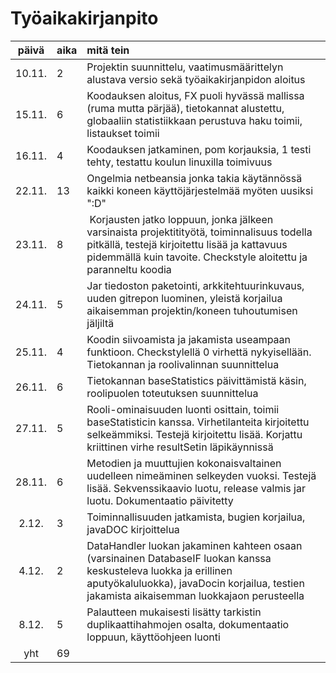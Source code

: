 # Työaikakirjanpito  
  
| päivä | aika | mitä tein   |  
|  :--: |:-----| :-----|
| 10.11. | 2 | Projektin suunnittelu, vaatimusmäärittelyn alustava versio sekä työaikakirjanpidon aloitus |
| 15.11. | 6 | Koodauksen aloitus, FX puoli hyvässä mallissa (ruma mutta pärjää), tietokannat alustettu, globaaliin statistiikkaan perustuva haku toimii, listaukset toimii |
| 16.11. | 4 | Koodauksen jatkaminen, pom korjauksia, 1 testi tehty, testattu koulun linuxilla toimivuus |
| 22.11. | 13 | Ongelmia netbeansia jonka takia käytännössä kaikki koneen käyttöjärjestelmää myöten uusiksi ":D" |
| 23.11. | 8 | Korjausten jatko loppuun, jonka jälkeen varsinaista projektitityötä, toiminnalisuus todella pitkällä, testejä kirjoitettu lisää ja kattavuus pidemmällä kuin tavoite. Checkstyle aloitettu ja paranneltu koodia|
| 24.11. | 5 | Jar tiedoston paketointi, arkkitehtuurinkuvaus, uuden gitrepon luominen, yleistä korjailua aikaisemman projektin/koneen tuhoutumisen jäljiltä |
| 25.11. | 4 | Koodin siivoamista ja jakamista useampaan funktioon. Checkstylellä 0 virhettä nykyisellään. Tietokannan ja roolivalinnan suunnittelua |
| 26.11. | 6 | Tietokannan baseStatistics päivittämistä käsin, roolipuolen toteutuksen suunnittelua |
| 27.11. | 5 | Rooli-ominaisuuden luonti osittain, toimii baseStatisticin kanssa. Virhetilanteita kirjoitettu selkeämmiksi. Testejä kirjoitettu lisää. Korjattu kriittinen virhe resultSetin läpikäynnissä |
| 28.11. | 6 | Metodien ja muuttujien kokonaisvaltainen uudelleen nimeäminen selkeyden vuoksi. Testejä lisää. Sekvenssikaavio luotu, release valmis jar luotu. Dokumentaatio päivitetty |
| 2.12. | 3 | Toiminnallisuuden jatkamista, bugien korjailua, javaDOC kirjoittelua |
| 4.12. | 2 | DataHandler luokan jakaminen kahteen osaan (varsinainen DatabaseIF luokan kanssa keskusteleva luokka ja erillinen aputyökaluluokka), javaDocin korjailua, testien jakamista aikaisemman luokkajaon perusteella |
| 8.12. | 5 | Palautteen mukaisesti lisätty tarkistin duplikaattihahmojen osalta, dokumentaatio loppuun, käyttöohjeen luonti |
| yht | 69 ||
